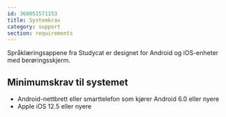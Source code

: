 ```yaml
---
id: 360051571153
title: Systemkrav
category: support
section: requirements
---
```

Språklæringsappene fra Studycat er designet for Android og iOS-enheter med berøringsskjerm.

## Minimumskrav til systemet

- Android-nettbrett eller smarttelefon som kjører Android 6.0 eller nyere
- Apple iOS 12.5 eller nyere

